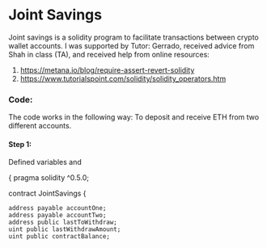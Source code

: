 # Joint Savings
Joint savings is a solidity program to facilitate transactions between crypto wallet accounts. I was supported by Tutor: Gerrado, received advice from Shah in class (TA), and received help from online resources: 
1.  https://metana.io/blog/require-assert-revert-solidity
2.  https://www.tutorialspoint.com/solidity/solidity_operators.htm

### Code:
The code works in the following way: To deposit and receive ETH from two different accounts. 

#### Step 1: 
Defined variables and 

{
pragma solidity ^0.5.0;

contract JointSavings {

    address payable accountOne; 
    address payable accountTwo; 
    address public lastToWithdraw; 
    uint public lastWithdrawAmount;
    uint public contractBalance; 

